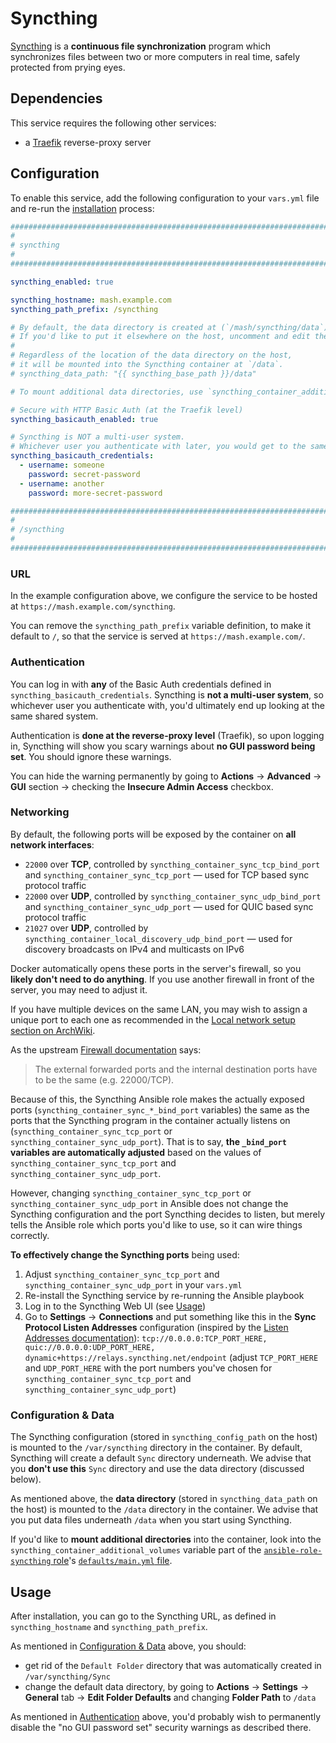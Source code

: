 # Syncthing

[Syncthing](https://syncthing.net/) is a **continuous file synchronization** program which synchronizes files between two or more computers in real time, safely protected from prying eyes.


## Dependencies

This service requires the following other services:

- a [Traefik](traefik.md) reverse-proxy server


## Configuration

To enable this service, add the following configuration to your `vars.yml` file and re-run the [installation](../installing.md) process:

```yaml
########################################################################
#                                                                      #
# syncthing                                                            #
#                                                                      #
########################################################################

syncthing_enabled: true

syncthing_hostname: mash.example.com
syncthing_path_prefix: /syncthing

# By default, the data directory is created at (`/mash/syncthing/data`), as defined below.
# If you'd like to put it elsewhere on the host, uncomment and edit the line below.
#
# Regardless of the location of the data directory on the host,
# it will be mounted into the Syncthing container at `/data`.
# syncthing_data_path: "{{ syncthing_base_path }}/data"

# To mount additional data directories, use `syncthing_container_additional_volumes`.

# Secure with HTTP Basic Auth (at the Traefik level)
syncthing_basicauth_enabled: true

# Syncthing is NOT a multi-user system.
# Whichever user you authenticate with later, you would get to the same shared system.
syncthing_basicauth_credentials:
  - username: someone
    password: secret-password
  - username: another
    password: more-secret-password

########################################################################
#                                                                      #
# /syncthing                                                           #
#                                                                      #
########################################################################
```

### URL

In the example configuration above, we configure the service to be hosted at `https://mash.example.com/syncthing`.

You can remove the `syncthing_path_prefix` variable definition, to make it default to `/`, so that the service is served at `https://mash.example.com/`.

### Authentication

You can log in with **any** of the Basic Auth credentials defined in `syncthing_basicauth_credentials`. Syncthing is **not a multi-user system**, so whichever user you authenticate with, you'd ultimately end up looking at the same shared system.

Authentication is **done at the reverse-proxy level** (Traefik), so upon logging in, Syncthing will show you scary warnings about **no GUI password being set**. You should ignore these warnings.

You can hide the warning permanently by going to **Actions** -> **Advanced** -> **GUI** section -> checking the **Insecure Admin Access** checkbox.

### Networking

By default, the following ports will be exposed by the container on **all network interfaces**:

- `22000` over **TCP**, controlled by `syncthing_container_sync_tcp_bind_port` and `syncthing_container_sync_tcp_port` — used for TCP based sync protocol traffic
- `22000` over **UDP**, controlled by `syncthing_container_sync_udp_bind_port` and `syncthing_container_sync_udp_port` — used for QUIC based sync protocol traffic
- `21027` over **UDP**, controlled by `syncthing_container_local_discovery_udp_bind_port` — used for discovery broadcasts on IPv4 and multicasts on IPv6

Docker automatically opens these ports in the server's firewall, so you **likely don't need to do anything**. If you use another firewall in front of the server, you may need to adjust it.

If you have multiple devices on the same LAN, you may wish to assign a unique port to each one as recommended in the [Local network setup section on ArchWiki](https://wiki.archlinux.org/title/Syncthing#Local_network_setup).

As the upstream [Firewall documentation](https://docs.syncthing.net/users/firewall.html) says:

> The external forwarded ports and the internal destination ports have to be the same (e.g. 22000/TCP).

Because of this, the Syncthing Ansible role makes the actually exposed ports (`syncthing_container_sync_*_bind_port` variables) the same as the ports that the Syncthing program in the container actually listens on (`syncthing_container_sync_tcp_port` or `syncthing_container_sync_udp_port`). That is to say, **the `_bind_port` variables are automatically adjusted** based on the values of `syncthing_container_sync_tcp_port` and `syncthing_container_sync_udp_port`.

However, changing `syncthing_container_sync_tcp_port` or `syncthing_container_sync_udp_port` in Ansible does not change the Syncthing configuration and the port Syncthing decides to listen, but merely tells the Ansible role which ports you'd like to use, so it can wire things correctly.

**To effectively change the Syncthing ports** being used:

1. Adjust `syncthing_container_sync_tcp_port` and `syncthing_container_sync_udp_port` in your `vars.yml`
2. Re-install the Syncthing service by re-running the Ansible playbook
3. Log in to the Syncthing Web UI (see [Usage](#usage))
4. Go to **Settings** -> **Connections** and put something like this in the **Sync Protocol Listen Addresses** configuration (inspired by the [Listen Addresses documentation](https://docs.syncthing.net/v1.27.0/users/config#listen-addresses)): `tcp://0.0.0.0:TCP_PORT_HERE, quic://0.0.0.0:UDP_PORT_HERE, dynamic+https://relays.syncthing.net/endpoint` (adjust `TCP_PORT_HERE` and `UDP_PORT_HERE` with the port numbers you've chosen for `syncthing_container_sync_tcp_port` and `syncthing_container_sync_udp_port`)


### Configuration & Data

The Syncthing configuration (stored in `syncthing_config_path` on the host) is mounted to the `/var/syncthing` directory in the container.
By default, Syncthing will create a default `Sync` directory underneath. We advise that you **don't use this** `Sync` directory and use the data directory (discussed below).

As mentioned above, the **data directory** (stored in `syncthing_data_path` on the host) is mounted to the `/data` directory in the container. We advise that you put data files underneath `/data` when you start using Syncthing.

If you'd like to **mount additional directories** into the container, look into the `syncthing_container_additional_volumes` variable part of the [`ansible-role-syncthing` role](https://github.com/mother-of-all-self-hosting/ansible-role-syncthing)'s [`defaults/main.yml` file](https://github.com/mother-of-all-self-hosting/ansible-role-syncthing/blob/main/defaults/main.yml).


## Usage

After installation, you can go to the Syncthing URL, as defined in `syncthing_hostname` and `syncthing_path_prefix`.

As mentioned in [Configuration & Data](#configuration--data) above, you should:

- get rid of the `Default Folder` directory that was automatically created in `/var/syncthing/Sync`
- change the default data directory, by going to **Actions** -> **Settings** -> **General** tab -> **Edit Folder Defaults** and changing **Folder Path** to `/data`

As mentioned in [Authentication](#authentication) above, you'd probably wish to permanently disable the "no GUI password set" security warnings as described there.
